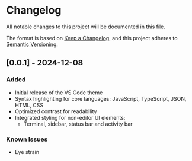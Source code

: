 # Changelog

All notable changes to this project will be documented in this file.

The format is based on [Keep a Changelog](https://keepachangelog.com/en/1.1.0/),
and this project adheres to [Semantic Versioning](https://semver.org/spec/v2.0.0.html).

## [0.0.1] - 2024-12-08

### Added
- Initial release of the VS Code theme
- Syntax highlighting for core languages: JavaScript, TypeScript, JSON, HTML, CSS
- Optimized contrast for readability 
- Integrated styling for non-editor UI elements:
	- Terminal, sidebar, status bar and activity bar

### Known Issues
- Eye strain